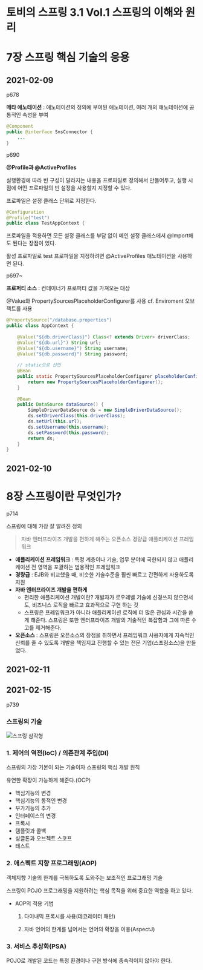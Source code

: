 # 토비의 스프링 3.1 Vol.1 스프링의 이해와 원리

# 7장 스프링 핵심 기술의 응용

## 2021-02-09

p678

**메타 애노테이션** : 애노테이션의 정의에 부여된 애노테이션, 여러 개의 애노테이션에 공통적인 속성을 부여

```java
@Component
public @interface SnsConnector {
    ...
}
```



p690

**@Profile과 @ActiveProfiles**

실행환경에 따라 빈 구성이 달라지는 내용을 프로파일로 정의해서 만들어두고, 실행 시점에 어떤 프로파일의 빈 설정을 사용할지 지정할 수 있다.

프로파일은 설정 클래스 단위로 지정한다.

```java
@Configuration
@Profile("test")
public class TestAppContext {
```

프로파일을 적용하면 모든 설정 클래스를 부담 없이 메인 설정 클래스에서 @Import해도 된다는 장점이 있다.

활성 프로파일로 test 프로파일을 지정하려면 @ActiveProfiles 애노테이션을 사용하면 된다.



p697~

**프로퍼티 소스** : 컨테이너가 프로퍼티 값을 가져오는 대상

@Value와 PropertySourcesPlaceholderConfigurer를 사용 cf. Enviroment 오브젝트를 사용

```java
@PropertySource("/database.properties")
public class AppContext {
    
    @Value("${db.driverClass}") Class<? extends Driver> driverClass;
	@Value("${db.url}") String url;
	@Value("${db.username}") String username;
	@Value("${db.password}") String password;
	
    // static으로 선언
	@Bean
	public static PropertySourcesPlaceholderConfigurer placeholderConfigurer() {
		return new PropertySourcesPlaceholderConfigurer();
	}
    
    @Bean
	public DataSource dataSource() {
		SimpleDriverDataSource ds = new SimpleDriverDataSource();
        ds.setDriverClass(this.driverClass);
		ds.setUrl(this.url);
		ds.setUsername(this.username);
		ds.setPassword(this.password);	
        return ds;
	}
}
```

## 2021-02-10

# 8장 스프링이란 무엇인가?

p714

스프링에 대해 가장 잘 알려진 정의

> 자바 엔터프라이즈 개발을 편하게 해주는 오픈소스 경량급 애플리케이션 프레임워크

- **애플리케이션 프레임워크** : 특정 계층이나 기술, 업무 분야에 국한되지 않고 애플리케이션 전 영역을 포괄하는 범용적인 프레임워크
- **경량급** : EJB와 비교했을 때, 비슷한 기술수준을 훨씬 빠르고 간편하게 사용하도록 지원 
- **자바 엔터프라이즈 개발을 편하게**
  - 편리한 애플리케이션 개발이란? 개발자가 로우레벨 기술에 신경쓰지 않으면서도, 비즈니스 로직을 빠르고 효과적으로 구현 하는 것
  - 스프링은 프레임워크가 아니라 애플리케이션 로직에 더 많은 관심과 시간을 쏟게 해준다. 스프링은 또한 엔터프라이즈 개발의 기술적인 복잡함과 그에 따른 수고를 제거해준다.
- **오픈소스** : 스프링은 오픈소스의 장점을 취하면서 프레임워크 사용자에게 지속적인 신뢰를 줄 수 있도록 개발을 책임지고 진행할 수 있는 전문 기업(스프링소스)을 만들었다.

## 2021-02-11

## 2021-02-15

p739 

### 스프링의 기술

![스프링 삼각형](https://mblogthumb-phinf.pstatic.net/MjAxNzEwMjNfMTMz/MDAxNTA4NzYxODU0MDkx.h36pVMg06iXfIsy96OFIgyHgVc_z_wh5OhfNdyjcZmcg.vW3-bV9T_u9hxXqqDw_t4NlKf4U3lOULBsmyRhb9z1kg.PNG.woong17/image.png?type=w800)

### 1. 제어의 역전(IoC) / 의존관계 주입(DI)

스프링의 가장 기본이 되는 기술이자 스프링의 핵심 개발 원칙

유연한 확장이 가능하게 해준다.(OCP)

- 핵심기능의 변경
- 핵심기능의 동적인 변경
- 부가기능의 추가
- 인터페이스의 변경
- 프록시
- 템플릿과 콜백
- 싱글톤과 오브젝트 스코프
- 테스트

### 2. 애스펙트 지향 프로그래밍(AOP)

객체지향 기술의 한계를 극복하도록 도와주는 보조적인 프로그래밍 기술

스프링이 POJO 프로그래밍을 지원하려는 핵심 목적을 위해 중요한 역할을 하고 있다.

- AOP의 적용 기법

  1. 다이내믹 프록시를 사용(데코레이터 패턴)

  2. 자바 언어의 한계를 넘어서는 언어의 확장을 이용(AspectJ)

### 3. 서비스 추상화(PSA)

POJO로 개발된 코드는 특정 환경이나 구현 방식에 종속적이지 않아야 한다.

